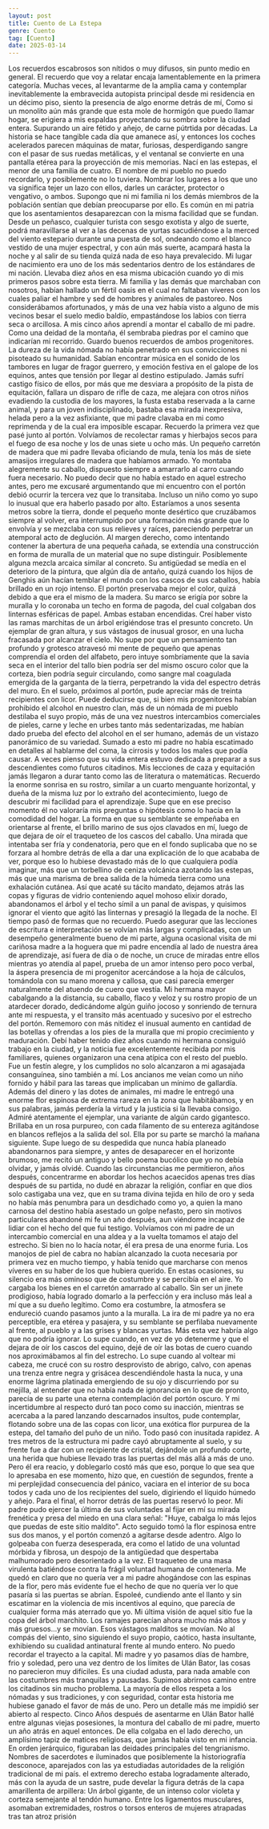 ```yaml
---
layout: post
title: Cuento de La Estepa
genre: Cuento
tag: [Cuento]
date: 2025-03-14
---
```


Los recuerdos escabrosos son nítidos o muy difusos, sin punto medio en
general. El recuerdo que voy a relatar encaja lamentablemente en la
primera categoría. Muchas veces, al levantarme de la amplia cama y
contemplar inevitablemente la embravecida autopista principal desde mi
residencia en un décimo piso, siento la presencia de algo enorme detrás
de mí, Como si un monolito aún más grande que esta mole de hormigón que
puedo llamar hogar, se erigiera a mis espaldas proyectando su sombra
sobre la ciudad entera. Supurando un aire fétido y añejo, de carne pútrtida
por décadas. La historia se hace tangible cada día que
amanece así, y entonces los coches acelerados parecen máquinas de matar,
furiosas, desperdigando sangre con el pasar de sus ruedas metálicas, y
el ventanal se convierte en una pantalla etérea para la proyección de
mis memorias. Nací en las estepas, el menor de una familia de cuatro. El
nombre de mi pueblo no puedo recordarlo, y posiblemente no lo tuviera.
Nombrar los lugares a los que uno va significa tejer un lazo con ellos,
darles un carácter, protector o vengativo, o ambos. Supongo que ni mi
familia ni los demás miembros de la población sentían que debían
preocuparse por ello. Es común en mi patria que los asentamientos
desaparezcan con la misma facilidad que se fundan. Desde un peñasco,
cualquier turista con sesgo exotista y algo de suerte, podrá
maravillarse al ver a las decenas de yurtas sacudiéndose a la merced del
viento estepario durante una puesta de sol, ondeando como el blanco
vestido de una mujer espectral, y con aún más suerte, acampará hasta la
noche y al salir de su tienda quizá nada de eso haya prevalecido. Mi
lugar de nacimiento era uno de los más sedentarios dentro de los
estándares de mi nación. Llevaba diez años en esa misma ubicación cuando
yo di mis primeros pasos sobre esta tierra. Mi familia y las demás que
marchaban con nosotros, habían hallado un fértil oasis en el cual no
faltaban víveres con los cuales paliar el hambre y sed de hombres y
animales de pastoreo. Nos considerábamos afortunados, y más de una vez
había visto a alguno de mis vecinos besar el suelo medio baldío,
empastándose los labios con tierra seca o arcillosa. A mis cinco años
aprendí a montar el caballo de mi padre. Como una deidad de la montaña,
él sembraba piedras por el camino que indicarían mi recorrido. Guardo
buenos recuerdos de ambos progenitores. La dureza de la vida nómada no
había penetrado en sus convicciones ni pisoteado su humanidad. Sabían
encontrar música en el sonido de los tambores en lugar de fragor
guerrero, y emoción festiva en el galope de los equinos, antes que
tensión por llegar al destino estipulado. Jamás sufrí castigo físico de
ellos, por más que me desviara a propósito de la pista de equitación,
fallara un disparo de rifle de caza, me alejara con otros niños
evadiendo la custodia de los mayores, la fusta estaba reservada a la
carne animal, y para un joven indisciplinado, bastaba esa mirada
inexpresiva, helada pero a la vez asfixiante, que mi padre clavaba en mi
como reprimenda y de la cual era imposible escapar. Recuerdo la primera
vez que pasé junto al portón. Volvíamos de recolectar ramas y hierbajos
secos para el fuego de esa noche y los de unas siete u ocho más. Un
pequeño carretón de madera que mi padre llevaba oficiando de mula, tenía
los más de siete amasijos irregulares de madera que habíamos armado. Yo
montaba alegremente su caballo, dispuesto siempre a amarrarlo al carro
cuando fuera necesario. No puedo decir que no había estado en aquel
estrecho antes, pero me excusaré argumentando que mi encuentro con el
portón debió ocurrir la tercera vez que lo transitaba. Incluso un niño
como yo supo lo inusual que era haberlo pasado por alto. Estaríamos a
unos sesenta metros sobre la tierra, donde el pequeño monte desértico
que cruzábamos siempre al volver, era interrumpido por una formación más
grande que lo envolvía y se mezclaba con sus relieves y raíces,
pareciendo perpetrar un atemporal acto de deglución. Al margen derecho,
como intentando contener la abertura de una pequeña cañada, se extendía
una construcción en forma de muralla de un material que no supe
distinguir. Posiblemente alguna mezcla arcaica similar al concreto. Su
antigüedad se medía en el deterioro de la pintura, que algún día de
antaño, quizá cuando los hijos de Genghis aún hacían temblar el mundo
con los cascos de sus caballos, había brillado en un rojo intenso. El
portón preservaba mejor el color, quizá debido a que era el mismo de la
madera. Su marco se erigía por sobre la muralla y lo coronaba un techo
en forma de pagoda, del cual colgaban dos linternas esféricas de papel.
Ambas estaban encendidas. Creí haber visto las ramas marchitas de un
árbol erigiéndose tras el presunto concreto. Un ejemplar de gran altura,
y sus vástagos de inusual grosor, en una lucha fracasada por alcanzar el
cielo. No supe por que un pensamiento tan profundo y grotesco atravesó
mi mente de pequeño que apenas comprendía el orden del alfabeto, pero
intuye sombríamente que la savia seca en el interior del tallo bien
podría ser del mismo oscuro color que la corteza, bien podría seguir
circulando, como sangre mal coagulada emergida de la garganta de la
tierra, perpetrando la vida del espectro detrás del muro. En el suelo,
próximos al portón, pude apreciar más de treinta recipientes con licor.
Puede deducirse que, si bien mis progenitores habían prohibido el
alcohol en nuestro clan, más de un nómada de mi pueblo destilaba el suyo
propio, más de una vez nuestros intercambios comerciales de pieles,
carne y leche en urbes tanto más sedentarizadas, me habían dado prueba
del efecto del alcohol en el ser humano, además de un vistazo panorámico
de su variedad. Sumado a esto mi padre no había escatimado en detalles
al hablarme del coma, la cirrosis y todos los males que podía causar. A
veces pienso que su vida entera estuvo dedicada a preparar a sus
descendientes como futuros citadinos. Mis lecciones de caza y equitación
jamás llegaron a durar tanto como las de literatura o matemáticas.
Recuerdo la enorme sonrisa en su rostro, similar a un cuarto menguante
horizontal, y dueña de la misma luz por lo extraño del acontecimiento,
luego de descubrir mi facilidad para el aprendizaje. Supe que en ese
preciso momento él no valoraría mis preguntas o hipótesis como lo hacía
en la comodidad del hogar. La forma en que su semblante se empeñaba en
orientarse al frente, el brillo marino de sus ojos clavados en mí, luego
de que dejara de oír el traqueteo de los cascos del caballo. Una mirada
que intentaba ser fría y condenatoria, pero que en el fondo suplicaba
que no se forzara al hombre detrás de ella a dar una explicación de lo
que acababa de ver, porque eso lo hubiese devastado más de lo que
cualquiera podía imaginar, más que un torbellino de ceniza volcánica
azotando las estepas, más que una marisma de brea salida de la húmeda
tierra como una exhalación cutánea. Así que acaté su tácito mandato,
dejamos atrás las copas y figuras de vidrio conteniendo aquel mohoso
elixir dorado, abandonamos el árbol y el techo símil a un panal de
avispas, y quisimos ignorar el viento que agitó las linternas y presagió
la llegada de la noche. El tiempo pasó de formas que no recuerdo. Puedo
asegurar que las lecciones de escritura e interpretación se volvían más
largas y complicadas, con un desempeño generalmente bueno de mi parte,
alguna ocasional visita de mi cariñosa madre a la hoguera que mi padre
encendía al lado de nuestra área de aprendizaje, así fuera de día o de
noche, un cruce de miradas entre ellos mientras yo atendía al papel,
prueba de un amor intenso pero poco verbal, la áspera presencia de mi
progenitor acercándose a la hoja de cálculos, tomándola con su mano
morena y callosa, que casi parecía emerger naturalmente del atuendo de
cuero que vestía. Mi hermana mayor cabalgando a la distancia, su
caballo, flaco y veloz y su rostro propio de un atardecer dorado,
dedicándome algún guiño jocoso y sonriendo de ternura ante mi respuesta,
y el transito más acentuado y sucesivo por el estrecho del portón.
Rememoro con más nitidez el inusual aumento en cantidad de las botellas
y ofrendas a los pies de la muralla que mi propio crecimiento y
maduración. Debí haber tenido diez años cuando mi hermana consiguió
trabajo en la ciudad, y la noticia fue excelentemente recibida por mis
familiares, quienes organizaron una cena atípica con el resto del
pueblo. Fue un festín alegre, y los cumplidos no solo alcanzaron a mi
agasajada consanguínea, sino también a mí. Los ancianos me veían como un
niño fornido y hábil para las tareas que implicaban un mínimo de
gallardía. Además del dinero y las dotes de animales, mi madre le
entregó una enorme flor espinosa de extrema rareza en la zona que
habitábamos, y en sus palabras, jamás perdería la virtud y la justicia
si la llevaba consigo. Admiré atentamente el ejemplar, una variante de
algún cardo gigantesco. Brillaba en un rosa purpureo, con cada filamento
de su entereza agitándose en blancos reflejos a la salida del sol. Ella
por su parte se marchó la mañana siguiente. Supe luego de su despedida
que nunca había planeado abandonarnos para siempre, y antes de
desaparecer en el horizonte brumoso, me recitó un antiguo y bello poema
bucólico que yo no debía olvidar, y jamás olvidé. Cuando las
circunstancias me permitieron, años después, concentrarme en abordar los
hechos acaecidos apenas tres días después de su partida, no dudé en
abrazar la religión, confiar en que dios solo castigaba una vez, que en
su trama divina tejida en hilo de oro y seda no había más penumbra para
un desdichado como yo, a quien la mano carnosa del destino había
asestado un golpe nefasto, pero sin motivos particulares abandoné mi fe
un año después, aun viéndome incapaz de lidiar con el hecho del que fui
testigo. Volvíamos con mi padre de un intercambio comercial en una aldea
y a la vuelta tomamos el atajo del estrecho. Si bien no lo hacía notar,
él era presa de una enorme furia. Los manojos de piel de cabra no habían
alcanzado la cuota necesaria por primera vez en mucho tiempo, y había
tenido que marcharse con menos víveres en su haber de los que hubiera
querido. En estas ocasiones, su silencio era más ominoso que de
costumbre y se percibía en el aire. Yo cargaba los bienes en el carretón
amarrado al caballo. Sin ser un jinete prodigioso, había logrado domarlo
a la perfección y era incluso más leal a mí que a su dueño legítimo.
Como era costumbre, la atmosfera se endureció cuando pasamos junto a la
muralla. La ira de mi padre ya no era perceptible, era etérea y
pasajera, y su semblante se perfilaba nuevamente al frente, al pueblo y
a las grises y blancas yurtas. Más esta vez habría algo que no podría
ignorar. Lo supe cuando, en vez de yo detenerme y que el dejara de oír
los cascos del equino, dejé de oír las botas de cuero cuando nos
aproximábamos al fin del estrecho. Lo supe cuando al voltear mi cabeza,
me crucé con su rostro desprovisto de abrigo, calvo, con apenas una
trenza entre negra y grisácea descendiéndole hasta la nuca, y una enorme
lágrima platinada emergiendo de su ojo y discurriendo por su mejilla, al
entender que no había nada de ignorancia en lo que de pronto, parecía de
su parte una eterna contemplación del portón oscuro. Y mi incertidumbre
al respecto duró tan poco como su inacción, mientras se acercaba a la
pared lanzando descarnados insultos, pude contemplar, flotando sobre una
de las copas con licor, una exótica flor purpurea de la estepa, del
tamaño del puño de un niño. Todo pasó con inusitada rapidez. A tres
metros de la estructura mi padre cayó abruptamente al suelo, y su frente
fue a dar con un recipiente de cristal, dejándole un profundo corte, una
herida que hubiese llevado tras las puertas del más allá a más de uno.
Pero él era reacio, y doblegarlo costó más que eso, porque lo que sea
que lo apresaba en ese momento, hizo que, en cuestión de segundos,
frente a mi perplejidad consecuencia del pánico, vaciara en el interior
de su boca todos y cada uno de los recipientes del suelo, digiriendo el
líquido húmedo y añejo. Para el final, el horror detrás de las puertas
reservó lo peor. Mi padre pudo ejercer la última de sus voluntades al
fijar en mí su mirada frenética y presa del miedo en una clara señal:
"Huye, cabalga lo más lejos que puedas de este sitio maldito". Acto
seguido tomó la flor espinosa entre sus dos manos, y el portón comenzó a
agitarse desde adentro. Algo lo golpeaba con fuerza desesperada, era
como el latido de una voluntad mórbida y fibrosa, un despojo de la
antigüedad que despertaba malhumorado pero desorientado a la vez. El
traqueteo de una masa virulenta batiéndose contra la frágil voluntad
humana de contenerla. Me quedó en claro que no quería ver a mi padre
ahogándose con las espinas de la flor, pero más evidente fue el hecho de
que no quería ver lo que pasaría si las puertas se abrían. Espoleé,
cundiendo ante el llanto y sin escatimar en la violencia de mis
incentivos al equino, que parecía de cualquier forma más aterrado que
yo. Mi última visión de aquel sitio fue la copa del árbol marchito. Los
ramajes parecían ahora mucho más altos y más gruesos...y se movían. Esos
vástagos malditos se movían. No al compás del viento, sino siguiendo el
suyo propio, caótico, hasta insultante, exhibiendo su cualidad
antinatural frente al mundo entero. No puedo recordar el trayecto a la
capital. Mi madre y yo pasamos días de hambre, frio y soledad, pero una
vez dentro de los límites de Ulán Bator, las cosas no parecieron muy
difíciles. Es una ciudad adusta, para nada amable con las costumbres más
tranquilas y pausadas. Supimos abrirnos camino entre los citadinos sin
mucho problema. La mayoría de ellos respeta a los nómadas y sus
tradiciones, y con seguridad, contar esta historia me hubiese ganado el
favor de más de uno. Pero un detalle más me impidió ser abierto al
respecto. Cinco Años después de asentarme en Ulán Bator hallé entre
algunas viejas posesiones, la montura del caballo de mi padre, muerto un
año atrás en aquel entonces. De ella colgaba en el lado derecho, un
amplísimo tapiz de matices religiosas, que jamás había visto en mi
infancia. En orden jerárquico, figuraban las deidades principales del
tengrianismo. Nombres de sacerdotes e iluminados que posiblemente la
historiografía desconoce, aparejados con las ya estudiadas autoridades
de la religión tradicional de mi país. el extremo derecho estaba
logradamente alterado, más con la ayuda de un sastre, pude develar la
figura detrás de la capa amarillenta de arpillera: Un árbol gigante, de
un intenso color violeta y corteza semejante al tendón humano. Entre los
ligamentos musculares, asomaban extremidades, rostros o torsos enteros
de mujeres atrapadas tras tan atroz prisión
